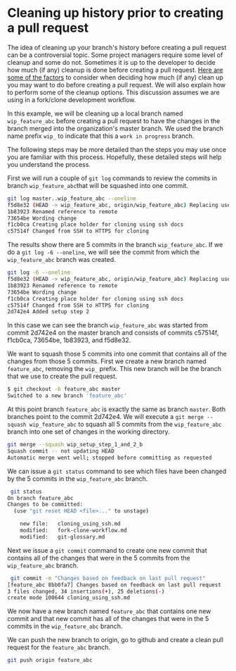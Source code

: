 # Cleaning up history prior to creating a pull request
The idea of cleaning up your branch's history before creating a pull request can be a controversial topic.
Some project managers require some level of cleanup and some do not. Sometimes it is up to the developer to 
decide how much (if any) cleanup is done before creating a pull request.
[Here are some of the factors](cleanup_b4_pr_discussion.md) to consider when deciding how much (if any) clean
up you may want to do before creating a pull request.
We will also explain how to perform some of the cleanup options.
This discussion assumes we are using in a fork/clone development workflow.

In this example, we will be cleaning up a local branch named `wip_feature_abc` before creating a pull request to have 
the changes in the branch merged into the organization's master branch. We used the branch name prefix `wip_` to
indicate that this a `work in progress` branch.

The following steps may be more detailed 
than the steps you may use once you are familiar with this process. Hopefully, these detailed steps will help you
understand the process.

First we will run a couple of `git log` commands to review the commits in branch `wip_feature_abc`that will be
squashed into one commit.

```bash
git log master..wip_feature_abc --oneline
f5d8e32 (HEAD -> wip_feature_abc, origin/wip_feature_abc) Replacing uses of reference with remote
1b83923 Renamed reference to remote
73654be Wording change
f1cb0ca Creating place holder for cloning using ssh docs
c57514f Changed from SSH to HTTPS for cloning
```

The results show there are 5 commits in the branch `wip_feature_abc`. If we do a `git log -6 --oneline`, we
will see the commit from which the `wip_feature_abc` branch was created.

```bash
git log -6 --oneline
f5d8e32 (HEAD -> wip_feature_abc, origin/wip_feature_abc) Replacing uses of reference with remote
1b83923 Renamed reference to remote
73654be Wording change
f1cb0ca Creating place holder for cloning using ssh docs
c57514f Changed from SSH to HTTPS for cloning
2d742e4 Added setup step 2
```

In this case we can see the branch `wip_feature_abc` was started from commit 2d742e4 on the master branch
and consists of commits c57514f, f1cb0ca, 73654be, 1b83923, and f5d8e32. 

We want to squash those 5 commits into one commit that contains all of the changes from those 5 commits. 
First we create a new branch named `feature_abc`, removing the `wip_` prefix. This new branch will be
the branch that we use to create the pull request.

```bash
$ git checkout -b feature_abc master
Switched to a new branch 'feature_abc'
```

At this point branch `feature_abc` is exactly the same as branch `master`. Both branches point to the commit 2d742e4.
We will execute a `git merge --squash wip_feature_abc` to squash all 5 commits from the `wip_feature_abc` branch into
one set of changes in the working directory. 

```bash
git merge --squash wip_setup_step_1_and_2_b
Squash commit -- not updating HEAD
Automatic merge went well; stopped before committing as requested
```

We can issue a `git status` command to see which files have been changed by the 5 commits in the `wip_feature_abc` branch.

```bash
 git status
On branch feature_abc
Changes to be committed:
  (use "git reset HEAD <file>..." to unstage)

    new file:   cloning_using_ssh.md
    modified:   fork-clone-workflow.md
    modified:   git-glossary.md
 ```
 
 Next we issue a `git commit` command to create one new commit that contains all of the changes that were
 in the 5 commits from the `wip_feature_abc` branch.
 
 ```bash
  git commit -m "Changes based on feedback on last pull request"
[feature_abc 8bb0fa7] Changes based on feedback on last pull request
 3 files changed, 34 insertions(+), 25 deletions(-)
 create mode 100644 cloning_using_ssh.md
 ```
 
 We now have a new branch named `feature_abc` that contains one new commit and that new commit has all of the
 changes that were in the 5 commits in the `wip_feature_abc` branch.
 
 We can push the new branch to origin, go to github and create a clean pull request for the `feature_abc` branch.
 
 ```bash
 git push origin feature_abc
 ```
